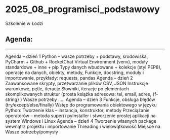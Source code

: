 # 2025_08_programisci_podstawowy
Szkolenie w Łodzi

## Agenda:
---
Agenda – dzień 1
Python – wasze potrzeby + podstawy, środowiska, PyCharm +
Github + RocketChat
Virtual Environment (venv), moduły standardowe + inne + pip
Typy danych wbudowane + kolekcje (styl PEP8), operacje na
danych, obiekty, metody,
Funkcje, docstring, moduły i importowanie, przykłady: requests,
pandas
Agenda – dzień 2
Zaawansowane skrypty, przetwarzanie plików CSV, JSON
Instrukcje warunkowe, pętle, iteracje
Słowniki, iteracje po elementach skomplikowanych struktur
(prosta książka adresowa: tel, email, adres, {f-string} )
Wasze potrzeby .....
Agenda – dzień 3
Funkcje, obsługa błędów (try/except/else/finally)
Wstęp do programowania obiektowego w języku Python:
Tworzenie klas – instancja, konstruktor, metody
Przeciążanie operatorów – metoda super()
pyInstaller i stworzenie prostej aplikacji na system Windows i
Linux
Agenda – dzień 4
Tworzenie własnych package wewnątrz projektu i importowanie
Threading i wielowątkowość
Miejsce na Wasze potrzeby/pomysły